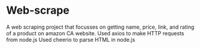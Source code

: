 # Web-scrape

A web scraping project that focusses on getting name, price, link, and rating of a product on amazon CA website. 
Used axios to make HTTP requests from node.js
Used cheerio to parse HTML in node.js
